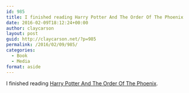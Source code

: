 ```yaml
---
id: 985
title: I finished reading Harry Potter And The Order Of The Phoenix
date: 2016-02-09T18:12:24+00:00
author: claycarson
layout: post
guid: http://claycarson.net/?p=985
permalink: /2016/02/09/985/
categories:
  - Book
  - Media
format: aside
---
```

I finished reading [Harry Potter And The Order Of The Phoenix](http://amazon.com/exec/obidos/ASIN/0439358078/claycarson0c-20).